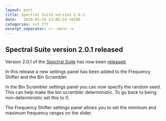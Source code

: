 ```yaml
---
layout: post
title: Spectral Suite version 2.0.1
date:   2019-05-24 13:06:14 +0100
categories: vst fft
excerpt_separator: <!--more-->
---
```


<section>
<h1>Spectral Suite version 2.0.1 released</h1>
<p>Version 2.0.1 of the <a href="/spectralsuite">Spectral Suite</a> has now been <a href="/media/SpectralSuite-latest.zip">released</a>.</p>
<!--more-->
<p>In this release a new settings panel has been added to the Frequency Shifter and the Bin Scrambler.</p>
<p>In the Bin Scrambler settings panel you can now specify the random seed. This can help make the bin scrambler deterministic. To go back to being non-deterministic set this to 0.</p>
<p>The Frequency Shifter settings panel allows you to set the minimum and maximum frequency ranges on the slider.</p>
 </section>